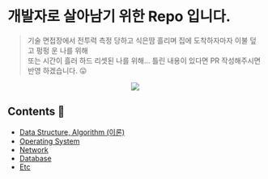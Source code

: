 # 개발자로 살아남기 위한 Repo 입니다.
 > 기술 면접장에서 전투력 측정 당하고 식은땀 흘리며 집에 도착하자마자 이불 덮고 펑펑 운 나를 위해<br/>
 > 또는 시간이 흘러 하드 리셋된 나를 위해... 틀린 내용이 있다면 PR 작성해주시면 반영 하겠습니다. 😛
 
<div align="center">
<img src="https://user-images.githubusercontent.com/79893048/217548174-e1f3f240-a304-4cd2-829e-d895da6d2b4f.gif"></img>
</div>
 


## Contents 📑

- [Data Structure, Algorithm (이론)](https://github.com/VSFe/Tech-Interview/blob/main/01-DATA_STRUCTURE_ALGORITHM.md)
- [Operating System](https://github.com/VSFe/Tech-Interview/blob/main/02-OPERATING_SYSTEM.md)
- [Network](https://github.com/VSFe/Tech-Interview/blob/main/03-NETWORK.md)
- [Database](https://github.com/VSFe/Tech-Interview/blob/main/04-DATABASE.md)
- [Etc](https://github.com/VSFe/Tech-Interview/blob/main/05-ETC.md)
